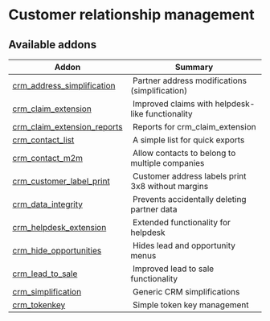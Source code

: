 Customer relationship management
================================

[//]: # (addons)

Available addons
----------------
**Addon** | **Summary**
--- | ---
[crm_address_simplification](crm_address_simplification/) | Partner address modifications (simplification)
[crm_claim_extension](crm_claim_extension/) | Improved claims with helpdesk-like functionality
[crm_claim_extension_reports](crm_claim_extension_reports/) | Reports for crm_claim_extension
[crm_contact_list](crm_contact_list/) | A simple list for quick exports
[crm_contact_m2m](crm_contact_m2m/) | Allow contacts to belong to multiple companies
[crm_customer_label_print](crm_customer_label_print/) | Customer address labels print 3x8 without margins
[crm_data_integrity](crm_data_integrity/) | Prevents accidentally deleting partner data
[crm_helpdesk_extension](crm_helpdesk_extension/) | Extended functionality for helpdesk
[crm_hide_opportunities](crm_hide_opportunities/) | Hides lead and opportunity menus
[crm_lead_to_sale](crm_lead_to_sale/) | Improved lead to sale functionality
[crm_simplification](crm_simplification/) | Generic CRM simplifications
[crm_tokenkey](crm_tokenkey/) | Simple token key management
